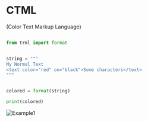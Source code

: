 # CTML
(Color Text Markup Language)


```python

from trml import format


string = """
My Normal Text
<text color="red" on="black">Some characters</text>
"""


colored = format(string)

print(colored)

```

![Example1](https://raw.githubusercontent.com/GrandMoff100/PyTRML/master/images/example1.png)
